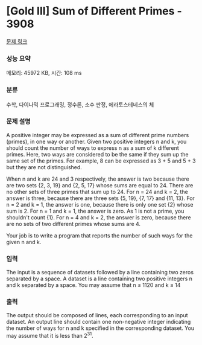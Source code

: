 # [Gold III] Sum of Different Primes - 3908 

[문제 링크](https://www.acmicpc.net/problem/3908) 

### 성능 요약

메모리: 45972 KB, 시간: 108 ms

### 분류

수학, 다이나믹 프로그래밍, 정수론, 소수 판정, 에라토스테네스의 체

### 문제 설명

<p>A positive integer may be expressed as a sum of different prime numbers (primes), in one way or another. Given two positive integers n and k, you should count the number of ways to express n as a sum of k different primes. Here, two ways are considered to be the same if they sum up the same set of the primes. For example, 8 can be expressed as 3 + 5 and 5 + 3 but they are not distinguished.</p>

<p>When n and k are 24 and 3 respectively, the answer is two because there are two sets {2, 3, 19} and {2, 5, 17} whose sums are equal to 24. There are no other sets of three primes that sum up to 24. For n = 24 and k = 2, the answer is three, because there are three sets {5, 19}, {7, 17} and {11, 13}. For n = 2 and k = 1, the answer is one, because there is only one set {2} whose sum is 2. For n = 1 and k = 1, the answer is zero. As 1 is not a prime, you shouldn't count {1}. For n = 4 and k = 2, the answer is zero, because there are no sets of two different primes whose sums are 4.</p>

<p>Your job is to write a program that reports the number of such ways for the given n and k.</p>

### 입력 

 <p>The input is a sequence of datasets followed by a line containing two zeros separated by a space. A dataset is a line containing two positive integers n and k separated by a space. You may assume that n ≤ 1120 and k ≤ 14</p>

<p> </p>

### 출력 

 <p>The output should be composed of lines, each corresponding to an input dataset. An output line should contain one non-negative integer indicating the number of ways for n and k specified in the corresponding dataset. You may assume that it is less than 2<sup>31</sup>.</p>

<p> </p>

